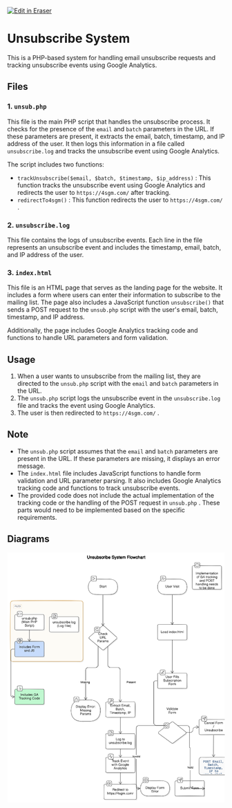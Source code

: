 <p><a target="_blank" href="https://app.eraser.io/workspace/NYem9OTjyH2v0gNcGHdF" id="edit-in-eraser-github-link"><img alt="Edit in Eraser" src="https://firebasestorage.googleapis.com/v0/b/second-petal-295822.appspot.com/o/images%2Fgithub%2FOpen%20in%20Eraser.svg?alt=media&amp;token=968381c8-a7e7-472a-8ed6-4a6626da5501"></a></p>

# Unsubscribe System
This is a PHP-based system for handling email unsubscribe requests and tracking unsubscribe events using Google Analytics.

## Files
### 1. `unsub.php` 
This file is the main PHP script that handles the unsubscribe process. It checks for the presence of the `email` and `batch` parameters in the URL. If these parameters are present, it extracts the email, batch, timestamp, and IP address of the user. It then logs this information in a file called `unsubscribe.log` and tracks the unsubscribe event using Google Analytics.

The script includes two functions:

- `trackUnsubscribe($email, $batch, $timestamp, $ip_address)` : This function tracks the unsubscribe event using Google Analytics and redirects the user to `https://4sgm.com/`  after tracking.
- `redirectTo4sgm()` : This function redirects the user to `https://4sgm.com/` .
### 2. `unsubscribe.log` 
This file contains the logs of unsubscribe events. Each line in the file represents an unsubscribe event and includes the timestamp, email, batch, and IP address of the user.

### 3. `index.html` 
This file is an HTML page that serves as the landing page for the website. It includes a form where users can enter their information to subscribe to the mailing list. The page also includes a JavaScript function `unsubscribe()` that sends a POST request to the `unsub.php` script with the user's email, batch, timestamp, and IP address.

Additionally, the page includes Google Analytics tracking code and functions to handle URL parameters and form validation.

## Usage
1. When a user wants to unsubscribe from the mailing list, they are directed to the `unsub.php`  script with the `email`  and `batch`  parameters in the URL.
2. The `unsub.php`  script logs the unsubscribe event in the `unsubscribe.log`  file and tracks the event using Google Analytics.
3. The user is then redirected to `https://4sgm.com/` .
## Note
- The `unsub.php`  script assumes that the `email`  and `batch`  parameters are present in the URL. If these parameters are missing, it displays an error message.
- The `index.html`  file includes JavaScript functions to handle form validation and URL parameter parsing. It also includes Google Analytics tracking code and functions to track unsubscribe events.
- The provided code does not include the actual implementation of the tracking code or the handling of the POST request in `unsub.php` . These parts would need to be implemented based on the specific requirements.



<!-- eraser-additional-content -->
## Diagrams
<!-- eraser-additional-files -->
<a href="/README-Unsubscribe System Flowchart-1.eraserdiagram" data-element-id="tNwKY2azEk1nhdJnaxoLz"><img src="/.eraser/NYem9OTjyH2v0gNcGHdF___3Jivg2tjMecMlrHwbIVIBR8f7U03___---diagram----9e82622a009a89006654f12a5531655a-Unsubscribe-System-Flowchart.png" alt="" data-element-id="tNwKY2azEk1nhdJnaxoLz" /></a>
<!-- end-eraser-additional-files -->
<!-- end-eraser-additional-content -->
<!--- Eraser file: https://app.eraser.io/workspace/NYem9OTjyH2v0gNcGHdF --->